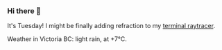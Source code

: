 ### Hi there :wave:

It's Tuesday! I might be finally adding refraction to my [terminal raytracer](https://github.com/bewuethr/bash-raytracer).

Weather in Victoria BC: light rain, at +7°C.
